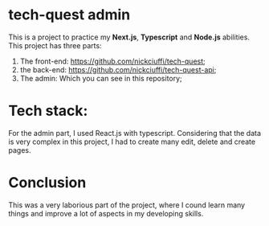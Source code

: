 # tech-quest admin

This is a project to practice my **Next.js**, **Typescript** and **Node.js** abilities. <br>
This project has three parts: <br>
1. The front-end: https://github.com/nickciuffi/tech-quest;
2. the back-end: https://github.com/nickciuffi/tech-quest-api;
3. The admin: Which you can see in this repository; 

# Tech stack:

For the admin part, I used React.js with typescript.
Considering that the data is very complex in this project, I had to create many edit, delete and create pages.

# Conclusion

This was a very laborious part of the project, where I cound learn many things and improve a lot of aspects in my developing skills.
